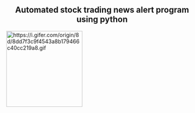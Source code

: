 <h2 align = "center"> Automated stock trading news alert program using python </h2>
<img alt = "https://i.gifer.com/origin/8d/8dd7f3c9f4543a8b179466c40cc219a8.gif" width = "200" height = "200" align  = "center"/>

